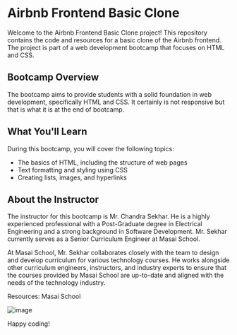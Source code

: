 
# Airbnb Frontend Basic Clone

Welcome to the Airbnb Frontend Basic Clone project! This repository contains the code and resources for a basic clone of the Airbnb frontend. The project is part of a web development bootcamp that focuses on HTML and CSS.

## Bootcamp Overview
The bootcamp aims to provide students with a solid foundation in web development, specifically HTML and CSS. It certainly is not responsive but that is what it is at the end of bootcamp. 
## What You'll Learn
During this bootcamp, you will cover the following topics:

- The basics of HTML, including the structure of web pages
- Text formatting and styling using CSS
- Creating lists, images, and hyperlinks

## About the Instructor
The instructor for this bootcamp is Mr. Chandra Sekhar. He is a highly experienced professional with a Post-Graduate degree in Electrical Engineering and a strong background in Software Development. Mr. Sekhar currently serves as a Senior Curriculum Engineer at Masai School.

At Masai School, Mr. Sekhar collaborates closely with the team to design and develop curriculum for various technology courses. He works alongside other curriculum engineers, instructors, and industry experts to ensure that the courses provided by Masai School are up-to-date and aligned with the needs of the technology industry.

Resources: Masai School

![image](./Untitled%20video%20-%20Made%20with%20Clipchamp.gif)


Happy coding!